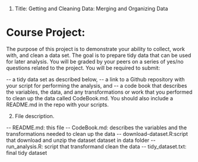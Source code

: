 1. Title: Getting and Cleaning Data: Merging and Organizing Data 

# Course Project:

The purpose of this project is to demonstrate your ability to collect, work with, and clean a data set. The goal is to prepare tidy data that can be used for later analysis. You will be graded by your peers on a series of yes/no questions related to the project. You will be required to submit: 

  -- a tidy data set as described below, 
  -- a link to a Github repository with your script for performing the analysis, and 
  -- a code book that describes the variables, the data, and any transformations or work that you performed to clean up the data called CodeBook.md. You should also include a README.md in the repo with your scripts.
  
2. File description.

  -- README.md: this file
  -- CodeBook.md: describes the variables and the transformations needed to clean up the data
  -- download-dataset.R:script that download and unzip the dataset dataset in data folder
  -- run_analysis.R: script that transformand clean the data
  -- tidy_dataset.txt: final tidy dataset







